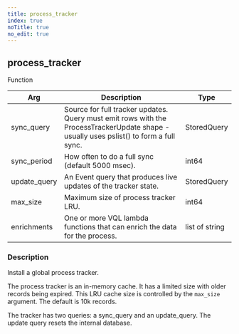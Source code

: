```yaml
---
title: process_tracker
index: true
noTitle: true
no_edit: true
---
```




<div class="vql_item"></div>


## process_tracker
<span class='vql_type label label-warning pull-right page-header'>Function</span>



<div class="vqlargs"></div>

Arg | Description | Type
----|-------------|-----
sync_query|Source for full tracker updates. Query must emit rows with the ProcessTrackerUpdate shape - usually uses pslist() to form a full sync.|StoredQuery
sync_period|How often to do a full sync (default 5000 msec).|int64
update_query|An Event query that produces live updates of the tracker state.|StoredQuery
max_size|Maximum size of process tracker LRU.|int64
enrichments|One or more VQL lambda functions that can enrich the data for the process.|list of string

### Description

Install a global process tracker.

The process tracker is an in-memory cache. It has a limited size with older
records being expired. This LRU cache size is controlled by the `max_size`
argument. The default is 10k records.

The tracker has two queries: a sync_query and an update_query. The update
query resets the internal database.


